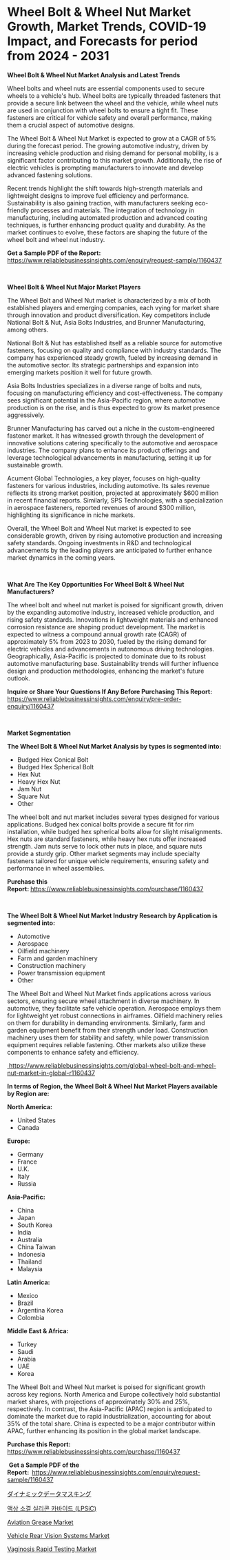 <p><h1>Wheel Bolt & Wheel Nut Market Growth, Market Trends, COVID-19 Impact, and Forecasts for period from 2024 - 2031</h1></p><p><strong>Wheel Bolt & Wheel Nut Market Analysis and Latest Trends</strong></p>
<p><p>Wheel bolts and wheel nuts are essential components used to secure wheels to a vehicle's hub. Wheel bolts are typically threaded fasteners that provide a secure link between the wheel and the vehicle, while wheel nuts are used in conjunction with wheel bolts to ensure a tight fit. These fasteners are critical for vehicle safety and overall performance, making them a crucial aspect of automotive designs.</p><p>The Wheel Bolt & Wheel Nut Market is expected to grow at a CAGR of 5% during the forecast period. The growing automotive industry, driven by increasing vehicle production and rising demand for personal mobility, is a significant factor contributing to this market growth. Additionally, the rise of electric vehicles is prompting manufacturers to innovate and develop advanced fastening solutions.</p><p>Recent trends highlight the shift towards high-strength materials and lightweight designs to improve fuel efficiency and performance. Sustainability is also gaining traction, with manufacturers seeking eco-friendly processes and materials. The integration of technology in manufacturing, including automated production and advanced coating techniques, is further enhancing product quality and durability. As the market continues to evolve, these factors are shaping the future of the wheel bolt and wheel nut industry.</p></p>
<p><strong>Get a Sample PDF of the Report:&nbsp;</strong> <a href="https://www.reliablebusinessinsights.com/enquiry/request-sample/1160437">https://www.reliablebusinessinsights.com/enquiry/request-sample/1160437</a></p>
<p>&nbsp;</p>
<p><strong>Wheel Bolt & Wheel Nut Major Market Players</strong></p>
<p><p>The Wheel Bolt and Wheel Nut market is characterized by a mix of both established players and emerging companies, each vying for market share through innovation and product diversification. Key competitors include National Bolt & Nut, Asia Bolts Industries, and Brunner Manufacturing, among others.</p><p>National Bolt & Nut has established itself as a reliable source for automotive fasteners, focusing on quality and compliance with industry standards. The company has experienced steady growth, fueled by increasing demand in the automotive sector. Its strategic partnerships and expansion into emerging markets position it well for future growth.</p><p>Asia Bolts Industries specializes in a diverse range of bolts and nuts, focusing on manufacturing efficiency and cost-effectiveness. The company sees significant potential in the Asia-Pacific region, where automotive production is on the rise, and is thus expected to grow its market presence aggressively.</p><p>Brunner Manufacturing has carved out a niche in the custom-engineered fastener market. It has witnessed growth through the development of innovative solutions catering specifically to the automotive and aerospace industries. The company plans to enhance its product offerings and leverage technological advancements in manufacturing, setting it up for sustainable growth.</p><p>Acument Global Technologies, a key player, focuses on high-quality fasteners for various industries, including automotive. Its sales revenue reflects its strong market position, projected at approximately $600 million in recent financial reports. Similarly, SPS Technologies, with a specialization in aerospace fasteners, reported revenues of around $300 million, highlighting its significance in niche markets.</p><p>Overall, the Wheel Bolt and Wheel Nut market is expected to see considerable growth, driven by rising automotive production and increasing safety standards. Ongoing investments in R&D and technological advancements by the leading players are anticipated to further enhance market dynamics in the coming years.</p></p>
<p>&nbsp;</p>
<p><strong>What Are The Key Opportunities For Wheel Bolt & Wheel Nut Manufacturers?</strong></p>
<p><p>The wheel bolt and wheel nut market is poised for significant growth, driven by the expanding automotive industry, increased vehicle production, and rising safety standards. Innovations in lightweight materials and enhanced corrosion resistance are shaping product development. The market is expected to witness a compound annual growth rate (CAGR) of approximately 5% from 2023 to 2030, fueled by the rising demand for electric vehicles and advancements in autonomous driving technologies. Geographically, Asia-Pacific is projected to dominate due to its robust automotive manufacturing base. Sustainability trends will further influence design and production methodologies, enhancing the market's future outlook.</p></p>
<p><strong>Inquire or Share Your Questions If Any Before Purchasing This Report:</strong> <a href="https://www.reliablebusinessinsights.com/enquiry/pre-order-enquiry/1160437">https://www.reliablebusinessinsights.com/enquiry/pre-order-enquiry/1160437</a></p>
<p>&nbsp;</p>
<p><strong>Market Segmentation</strong></p>
<p><strong>The Wheel Bolt & Wheel Nut Market Analysis by types is segmented into:</strong></p>
<p><ul><li>Budged Hex Conical Bolt</li><li>Budged Hex Spherical Bolt</li><li>Hex Nut</li><li>Heavy Hex Nut</li><li>Jam Nut</li><li>Square Nut</li><li>Other</li></ul></p>
<p><p>The wheel bolt and nut market includes several types designed for various applications. Budged hex conical bolts provide a secure fit for rim installation, while budged hex spherical bolts allow for slight misalignments. Hex nuts are standard fasteners, while heavy hex nuts offer increased strength. Jam nuts serve to lock other nuts in place, and square nuts provide a sturdy grip. Other market segments may include specialty fasteners tailored for unique vehicle requirements, ensuring safety and performance in wheel assemblies.</p></p>
<p><strong>Purchase this Report:&nbsp;</strong><a href="https://www.reliablebusinessinsights.com/purchase/1160437">https://www.reliablebusinessinsights.com/purchase/1160437</a></p>
<p>&nbsp;</p>
<p><strong>The Wheel Bolt & Wheel Nut Market Industry Research by Application is segmented into:</strong></p>
<p><ul><li>Automotive</li><li>Aerospace</li><li>Oilfield machinery</li><li>Farm and garden machinery</li><li>Construction machinery</li><li>Power transmission equipment</li><li>Other</li></ul></p>
<p><p>The Wheel Bolt and Wheel Nut Market finds applications across various sectors, ensuring secure wheel attachment in diverse machinery. In automotive, they facilitate safe vehicle operation. Aerospace employs them for lightweight yet robust connections in airframes. Oilfield machinery relies on them for durability in demanding environments. Similarly, farm and garden equipment benefit from their strength under load. Construction machinery uses them for stability and safety, while power transmission equipment requires reliable fastening. Other markets also utilize these components to enhance safety and efficiency.</p></p>
<p><a href="https://www.reliablebusinessinsights.com/global-wheel-bolt-and-wheel-nut-market-in-global-r1160437">&nbsp;https://www.reliablebusinessinsights.com/global-wheel-bolt-and-wheel-nut-market-in-global-r1160437</a></p>
<p><strong>In terms of Region, the Wheel Bolt & Wheel Nut Market Players available by Region are:</strong></p>
<p>
    <p> <strong> North America: </strong>
        <ul>
            <li>United States</li>
            <li>Canada</li>
        </ul>
        </p> 
    <p> <strong> Europe: </strong>
        <ul>
            <li>Germany</li>
            <li>France</li>
            <li>U.K.</li>
            <li>Italy</li>
            <li>Russia</li>
        </ul>
        </p> 
    <p> <strong> Asia-Pacific: </strong>
        <ul>
            <li>China</li>
            <li>Japan</li>
            <li>South Korea</li>
            <li>India</li>
            <li>Australia</li>
            <li>China Taiwan</li>
            <li>Indonesia</li>
            <li>Thailand</li>
            <li>Malaysia</li>
        </ul>
        </p> 
    <p> <strong> Latin America: </strong>
        <ul>
            <li>Mexico</li>
            <li>Brazil</li>
            <li>Argentina Korea</li>
            <li>Colombia</li>
        </ul>
        </p> 
    <p> <strong> Middle East & Africa: </strong>
        <ul>
            <li>Turkey</li>
            <li>Saudi</li>
            <li>Arabia</li>
            <li>UAE</li>
            <li>Korea</li>
        </ul>
    </p>
    </p>
<p><p>The Wheel Bolt and Wheel Nut market is poised for significant growth across key regions. North America and Europe collectively hold substantial market shares, with projections of approximately 30% and 25%, respectively. In contrast, the Asia-Pacific (APAC) region is anticipated to dominate the market due to rapid industrialization, accounting for about 35% of the total share. China is expected to be a major contributor within APAC, further enhancing its position in the global market landscape.</p></p>
<p><strong>Purchase this Report: </strong><a href="https://www.reliablebusinessinsights.com/purchase/1160437">https://www.reliablebusinessinsights.com/purchase/1160437</a></p>
<p>&nbsp;<strong>Get a Sample PDF of the Report:&nbsp;&nbsp;</strong><a href="https://www.reliablebusinessinsights.com/enquiry/request-sample/1160437">https://www.reliablebusinessinsights.com/enquiry/request-sample/1160437</a></p>
<p><strong></strong></p>
<p><p><a href="https://medium.com/@maximuskihn1939/dynamic-data-masking-market-%E3%81%AE%E3%82%B0%E3%83%AD%E3%83%BC%E3%83%90%E3%83%AB%E5%B8%82%E5%A0%B4%E6%A6%82%E8%A6%81%E3%81%AF-%E4%B8%96%E7%95%8C%E3%81%8A%E3%82%88%E3%81%B3%E4%B8%BB%E8%A6%81%E5%B8%82%E5%A0%B4%E3%81%AB%E3%81%8A%E3%81%91%E3%82%8B%E6%A5%AD%E7%95%8C%E3%81%AB%E5%BD%B1%E9%9F%BF%E3%82%92%E4%B8%8E%E3%81%88%E3%82%8B%E4%B8%BB%E8%A6%81%E3%81%AA%E3%83%88%E3%83%AC%E3%83%B3%E3%83%89%E3%81%AB%E3%81%A4%E3%81%84%E3%81%A6-%E7%8B%AC%E8%87%AA%E3%81%AE%E8%A6%96%E7%82%B9%E3%82%92%E6%8F%90%E4%BE%9B%E3%81%97%E3%81%BE%E3%81%99-4c1630af98c8">ダイナミックデータマスキング</a></p><p><a href="https://medium.com/@kelvinfeenrey98677/%EC%84%B8%EA%B3%84-liquid-phase-sintered-silicon-carbide-lpsic-market-%EC%9D%80-2024%EC%97%90%EC%84%9C-2031%EB%A1%9C-%EC%97%B0%ED%8F%89%EA%B7%A0-%EC%A6%9D%EA%B0%80%EC%9C%A8%EC%9D%84-%EB%B3%B4%EC%9D%BC-%EA%B2%83%EC%9C%BC%EB%A1%9C-%EC%98%88%EC%83%81%EB%90%A9%EB%8B%88%EB%8B%A4-ecc6407db18e">액상 소결 실리콘 카바이드 (LPSiC)</a></p><p><a href="https://issuu.com/reportprime-2/docs/aviation-grease-market-size-2030.pp_3e6ac4d528233e">Aviation Grease Market</a></p><p><a href="https://github.com/gailasejs/Market-Research-Report-List-1/blob/main/vehicle-rear-vision-systems-market.md">Vehicle Rear Vision Systems Market</a></p><p><a href="https://github.com/MaryNelson695/Market-Research-Report-List-1/blob/main/vaginosis-rapid-testing-market.md">Vaginosis Rapid Testing Market</a></p></p>